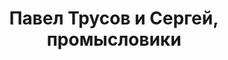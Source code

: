 ---
title: 'Павел Трусов и Сергей, промысловики'
location: 'Охотничий хутор Эбудор на реке Демьянка. Уватский район, Тюменская область, Россия'
categories: [as-the-first-settlers]
tags: [all, 2015]
---